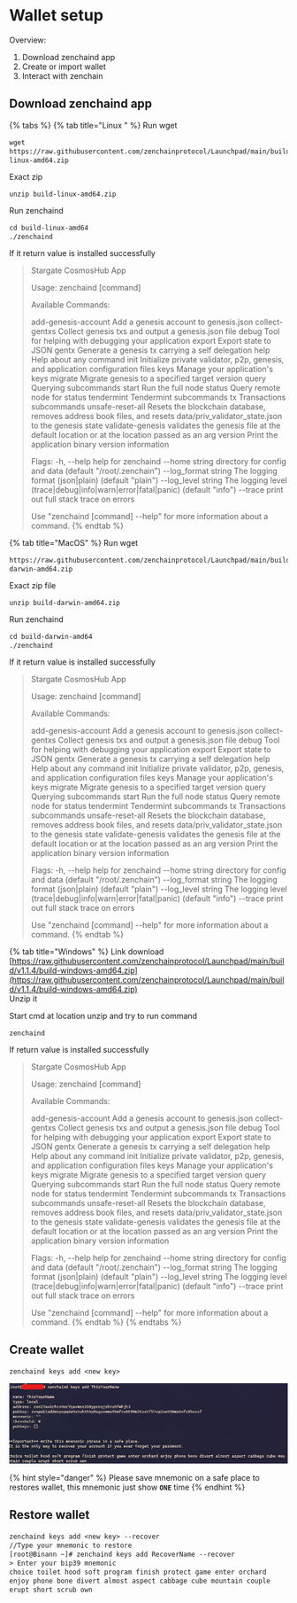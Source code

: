 # Wallet setup

Overview: 

1. Download zenchaind app
2. Create or import wallet
3. Interact with zenchain

## Download zenchaind app

{% tabs %}
{% tab title="Linux " %}
Run wget

```text
wget https://raw.githubusercontent.com/zenchainprotocol/Launchpad/main/build/v1.1.4/build-linux-amd64.zip
```

Exact zip

```text
unzip build-linux-amd64.zip
```

Run zenchaind

```text
cd build-linux-amd64
./zenchaind
```

If it return value is installed successfully

> Stargate CosmosHub App
>
> Usage: zenchaind \[command\]
>
> Available Commands:
>
> add-genesis-account Add a genesis account to genesis.json collect-gentxs Collect genesis txs and output a genesis.json file debug Tool for helping with debugging your application export Export state to JSON gentx Generate a genesis tx carrying a self delegation help Help about any command init Initialize private validator, p2p, genesis, and application configuration files keys Manage your application's keys migrate Migrate genesis to a specified target version query Querying subcommands start Run the full node status Query remote node for status tendermint Tendermint subcommands tx Transactions subcommands unsafe-reset-all Resets the blockchain database, removes address book files, and resets data/priv\_validator\_state.json to the genesis state validate-genesis validates the genesis file at the default location or at the location passed as an arg version Print the application binary version information
>
> Flags: -h, --help help for zenchaind --home string directory for config and data \(default "/root/.zenchain"\) --log\_format string The logging format \(json\|plain\) \(default "plain"\) --log\_level string The logging level \(trace\|debug\|info\|warn\|error\|fatal\|panic\) \(default "info"\) --trace print out full stack trace on errors
>
> Use "zenchaind \[command\] --help" for more information about a command.
{% endtab %}

{% tab title="MacOS" %}
Run wget

```text
https://raw.githubusercontent.com/zenchainprotocol/Launchpad/main/build/v1.1.4/build-darwin-amd64.zip

```

Exact zip file

```text
unzip build-darwin-amd64.zip
```

Run zenchaind

```text
cd build-darwin-amd64
./zenchaind
```

If it return value is installed successfully

> Stargate CosmosHub App
>
> Usage: zenchaind \[command\]
>
> Available Commands:
>
> add-genesis-account Add a genesis account to genesis.json collect-gentxs Collect genesis txs and output a genesis.json file debug Tool for helping with debugging your application export Export state to JSON gentx Generate a genesis tx carrying a self delegation help Help about any command init Initialize private validator, p2p, genesis, and application configuration files keys Manage your application's keys migrate Migrate genesis to a specified target version query Querying subcommands start Run the full node status Query remote node for status tendermint Tendermint subcommands tx Transactions subcommands unsafe-reset-all Resets the blockchain database, removes address book files, and resets data/priv\_validator\_state.json to the genesis state validate-genesis validates the genesis file at the default location or at the location passed as an arg version Print the application binary version information
>
> Flags: -h, --help help for zenchaind --home string directory for config and data \(default "/root/.zenchain"\) --log\_format string The logging format \(json\|plain\) \(default "plain"\) --log\_level string The logging level \(trace\|debug\|info\|warn\|error\|fatal\|panic\) \(default "info"\) --trace print out full stack trace on errors
>
> Use "zenchaind \[command\] --help" for more information about a command.
{% endtab %}

{% tab title="Windows" %}
Link download  
[https://raw.githubusercontent.com/zenchainprotocol/Launchpad/main/build/v1.1.4/build-windows-amd64.zip](https://raw.githubusercontent.com/zenchainprotocol/Launchpad/main/build/v1.1.4/build-windows-amd64.zip)  
Unzip it

Start cmd at location unzip and try to run command

```text
zenchaind
```

If return value is installed successfully

> Stargate CosmosHub App
>
> Usage: zenchaind \[command\]
>
> Available Commands:
>
> add-genesis-account Add a genesis account to genesis.json collect-gentxs Collect genesis txs and output a genesis.json file debug Tool for helping with debugging your application export Export state to JSON gentx Generate a genesis tx carrying a self delegation help Help about any command init Initialize private validator, p2p, genesis, and application configuration files keys Manage your application's keys migrate Migrate genesis to a specified target version query Querying subcommands start Run the full node status Query remote node for status tendermint Tendermint subcommands tx Transactions subcommands unsafe-reset-all Resets the blockchain database, removes address book files, and resets data/priv\_validator\_state.json to the genesis state validate-genesis validates the genesis file at the default location or at the location passed as an arg version Print the application binary version information
>
> Flags: -h, --help help for zenchaind --home string directory for config and data \(default "/root/.zenchain"\) --log\_format string The logging format \(json\|plain\) \(default "plain"\) --log\_level string The logging level \(trace\|debug\|info\|warn\|error\|fatal\|panic\) \(default "info"\) --trace print out full stack trace on errors
>
> Use "zenchaind \[command\] --help" for more information about a command.
{% endtab %}
{% endtabs %}

## Create wallet

```text
zenchaind keys add <new key>
```

![](../../../.gitbook/assets/image%20%2820%29.png)

{% hint style="danger" %}
Please save mnemonic on a safe place to restores wallet, this mnemonic just show **`ONE`** time
{% endhint %}

## Restore wallet

```text
zenchaind keys add <new key> --recover
//Type your mnemonic to restore
[root@Binann ~]# zenchaind keys add RecoverName --recover
> Enter your bip39 mnemonic
choice toilet hood soft program finish protect game enter orchard enjoy phone bone divert almost aspect cabbage cube mountain couple erupt short scrub own
```

